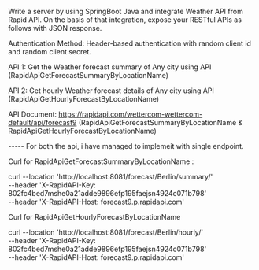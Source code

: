 Write a server by using SpringBoot Java and integrate Weather API from Rapid API. 
On the basis of that integration, expose your RESTful APIs as follows with JSON response.

Authentication Method: Header-based authentication with random client id and random
client secret.

API 1: Get the Weather forecast summary of Any city using API
(RapidApiGetForecastSummaryByLocationName)

API 2: Get hourly Weather forecast details of Any city using API
(RapidApiGetHourlyForecastByLocationName)

API Document: https://rapidapi.com/wettercom-wettercom-default/api/forecast9
(RapidApiGetForecastSummaryByLocationName &
RapidApiGetHourlyForecastByLocationName)


 ----- For both the api, i have managed to implemeit with single endpoint. 

 Curl for RapidApiGetForecastSummaryByLocationName : 

 curl --location 'http://localhost:8081/forecast/Berlin/summary/' \
--header 'X-RapidAPI-Key: 802fc4bed7mshe0a21adde9896efp195faejsn4924c071b798' \
--header 'X-RapidAPI-Host: forecast9.p.rapidapi.com'

Curl for RapidApiGetHourlyForecastByLocationName

curl --location 'http://localhost:8081/forecast/Berlin/hourly/' \
--header 'X-RapidAPI-Key: 802fc4bed7mshe0a21adde9896efp195faejsn4924c071b798' \
--header 'X-RapidAPI-Host: forecast9.p.rapidapi.com'
